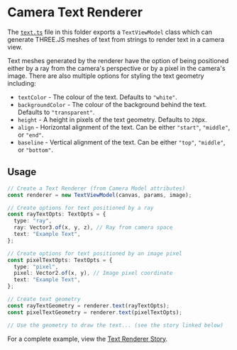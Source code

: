 # Camera Text Renderer

The [`text.ts`](./text.ts) file in this folder exports a `TextViewModel` class which can generate THREE.JS meshes of text from strings to render text in a camera view.

Text meshes generated by the renderer have the option of being positioned either by a ray from the camera's perspective or by a pixel in the camera's image. There are also multiple options for styling the text geometry including:

- `textColor` - The colour of the text. Defaults to `"white"`.
- `backgroundColor` - The colour of the background behind the text. Defaults to `"transparent"`.
- `height` - A height in pixels of the text geometry. Defaults to `20`px.
- `align` - Horizontal alignment of the text. Can be either `"start"`, `"middle"`, or `"end"`.
- `baseline` - Vertical alignment of the text. Can be either `"top"`, `"middle"`, or `"bottom"`.

## Usage

```ts
// Create a Text Renderer (from Camera Model attributes)
const renderer = new TextViewModel(canvas, params, image);

// Create options for text positioned by a ray
const rayTextOpts: TextOpts = {
  type: "ray",
  ray: Vector3.of(x, y, z), // Ray from camera space
  text: "Example Text",
};

// Create options for text positioned by an image pixel
const pixelTextOpts: TextOpts = {
  type: "pixel",
  pixel: Vector2.of(x, y), // Image pixel coordinate
  text: "Example Text",
};

// Create text geometry
const rayTextGeometry = renderer.text(rayTextOpts);
const pixelTextGeometry = renderer.text(pixelTextOpts);

// Use the geometry to draw the text... (see the story linked below)
```

For a complete example, view the [Text Renderer Story](./stories/text.stories.tsx).
